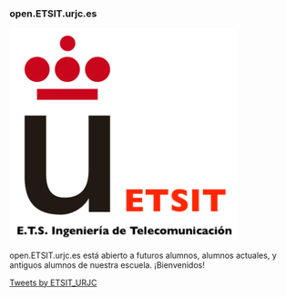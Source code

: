 ### open.ETSIT.urjc.es
<img src="logo-etsit.png" alt="logo-urjc" style="width: 400px;"/>

open.ETSIT.urjc.es está abierto a futuros alumnos, alumnos actuales, y antiguos alumnos de nuestra escuela. ¡Bienvenidos!

<a class="twitter-timeline" data-theme="dark" href="https://twitter.com/ETSIT_URJC?ref_src=twsrc%5Etfw">Tweets by ETSIT_URJC</a> <script async src="https://platform.twitter.com/widgets.js" charset="utf-8"></script> 
